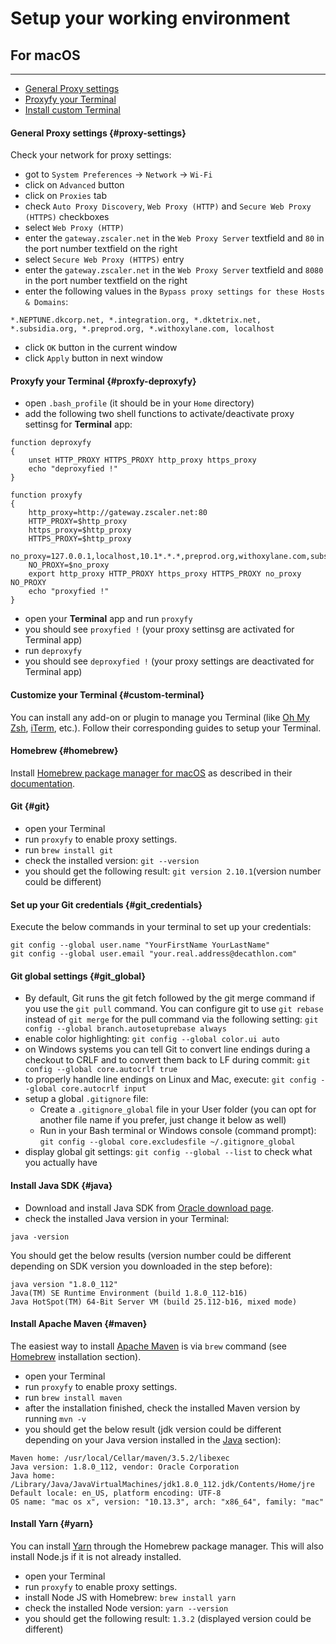 # Setup your working environment

## For macOS
----

* [General Proxy settings](#proxy-settings)
* [Proxyfy your Terminal](#proxfy-deproxyfy)
* [Install custom Terminal](#custom-terminal)

#### General Proxy settings {#proxy-settings}

Check your network for proxy settings:
* got to `System Preferences` -> `Network` ->  `Wi-Fi`
* click on `Advanced` button
* click on `Proxies` tab
* check `Auto Proxy Discovery`, `Web Proxy (HTTP)` and `Secure Web Proxy (HTTPS)` checkboxes
* select `Web Proxy (HTTP)`
* enter the `gateway.zscaler.net` in the `Web Proxy Server` textfield and `80` in the port number textfield on the right
* select `Secure Web Proxy (HTTPS)` entry
* enter the `gateway.zscaler.net` in the `Web Proxy Server` textfield and `8080` in the port number textfield on the right
* enter the following values in the `Bypass proxy settings for these Hosts & Domains`:
```
*.NEPTUNE.dkcorp.net, *.integration.org, *.dktetrix.net, *.subsidia.org, *.preprod.org, *.withoxylane.com, localhost
```
* click `OK` button in the current window
* click `Apply` button in next window

#### Proxyfy your Terminal {#proxfy-deproxyfy}

* open `.bash_profile` (it should be in your `Home` directory)
* add the following two shell functions to activate/deactivate proxy settinsg for __Terminal__ app:

```shell
function deproxyfy
{
    unset HTTP_PROXY HTTPS_PROXY http_proxy https_proxy
    echo "deproxyfied !"
}

function proxyfy
{
    http_proxy=http://gateway.zscaler.net:80
    HTTP_PROXY=$http_proxy
    https_proxy=$http_proxy
    HTTPS_PROXY=$http_proxy
    no_proxy=127.0.0.1,localhost,10.1*.*.*,preprod.org,withoxylane.com,subsidia.org
    NO_PROXY=$no_proxy
    export http_proxy HTTP_PROXY https_proxy HTTPS_PROXY no_proxy NO_PROXY
    echo "proxyfied !"
}
```

* open your **Terminal** app and run `proxyfy`
* you should see `proxyfied !` (your proxy settinsg are activated for Terminal app)
* run `deproxyfy`
* you should see `deproxyfied !` (your proxy settings are deactivated for Terminal app)

#### Customize your Terminal {#custom-terminal}

You can install any add-on or plugin to manage you Terminal (like [Oh My Zsh](https://github.com/robbyrussell/oh-my-zsh), [iTerm](https://iterm2.com/), etc.).
Follow their corresponding guides to setup your Terminal.

#### Homebrew {#homebrew}

Install [Homebrew package manager for macOS](https://brew.sh/) as described in their [documentation](https://docs.brew.sh/Installation.html).

#### Git {#git}

* open your Terminal
* run `proxyfy` to enable proxy settings.
* run `brew install git`
* check the installed version: `git --version`
* you should get the following result: `git version 2.10.1`(version number could be different)

#### Set up your Git credentials {#git_credentials}

Execute the below commands in your terminal to set up your credentials:
```
git config --global user.name "YourFirstName YourLastName"
git config --global user.email "your.real.address@decathlon.com"
```

#### Git global settings {#git_global}

* By default, Git runs the git fetch followed by the git merge command if you use the `git pull` command. You can configure git to use `git rebase` instead of `git merge` for the pull command via the following setting: `git config --global branch.autosetuprebase always`
* enable color highlighting: `git config --global color.ui auto`
* on Windows systems you can tell Git to convert line endings during a checkout to CRLF and to convert them back to LF during commit: `git config --global core.autocrlf true`
* to properly handle line endings on Linux and Mac, execute: `git config --global core.autocrlf input`
* setup a global `.gitignore` file:
    - Create a `.gitignore_global` file in your User folder (you can opt for another file name if you prefer, just change it below as well)
    - Run in your Bash terminal or Windows console (command prompt): `git config --global core.excludesfile ~/.gitignore_global`
* display global git settings: `git config --global --list` to check what you actually have

#### Install Java SDK {#java}

* Download and install Java SDK from [Oracle download page](http://www.oracle.com/technetwork/java/javase/downloads/index.html).
* check the installed Java version in your Terminal:
```
java -version
```
You should get the below results (version number could be different depending on SDK version you downloaded in the step before):
```
java version "1.8.0_112"
Java(TM) SE Runtime Environment (build 1.8.0_112-b16)
Java HotSpot(TM) 64-Bit Server VM (build 25.112-b16, mixed mode)
```

#### Install Apache Maven {#maven}

The easiest way to install [Apache Maven](https://maven.apache.org/) is via `brew` command (see [Homebrew](INSTALLATION.md#homebrew) installation section).
* open your Terminal
* run `proxyfy` to enable proxy settings.
* run `brew install maven`
* after the installation finished, check the installed Maven version by running `mvn -v`
* you should get the below result (jdk version could be different depending on your Java version installed in the [Java](INSTALLATION.md#java) section):
```
Maven home: /usr/local/Cellar/maven/3.5.2/libexec
Java version: 1.8.0_112, vendor: Oracle Corporation
Java home: /Library/Java/JavaVirtualMachines/jdk1.8.0_112.jdk/Contents/Home/jre
Default locale: en_US, platform encoding: UTF-8
OS name: "mac os x", version: "10.13.3", arch: "x86_64", family: "mac"
```

#### Install Yarn {#yarn}

You can install [Yarn](https://yarnpkg.com/en/) through the Homebrew package manager. This will also install Node.js if it is not already installed.

* open your Terminal
* run `proxyfy` to enable proxy settings.
* install Node JS with Homebrew: `brew install yarn`
* check the installed Node version: `yarn --version`
* you should get the following result: `1.3.2` (displayed version could be different)


